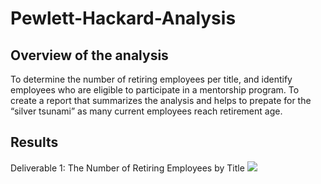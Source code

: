 # Pewlett-Hackard-Analysis

## Overview of the analysis
To determine the number of retiring employees per title, and identify employees who are eligible to participate in a mentorship program. To create a report that summarizes the analysis and helps to prepate for the “silver tsunami” as many current employees reach retirement age. 

## Results
Deliverable 1: The Number of Retiring Employees by Title 
![](Pewlett-Hackard-Analysis/Queries/Data/D1)

